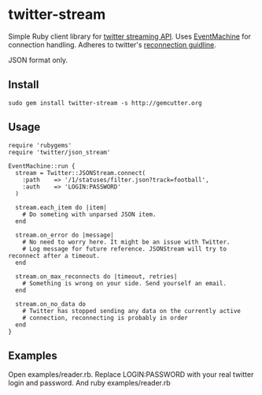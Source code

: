 # twitter-stream

Simple Ruby client library for [twitter streaming API](http://apiwiki.twitter.com/Streaming-API-Documentation).
Uses [EventMachine](http://rubyeventmachine.com/) for connection handling. Adheres to twitter's [reconnection guidline](https://dev.twitter.com/docs/streaming-api/concepts#connecting).

JSON format only.

## Install

    sudo gem install twitter-stream -s http://gemcutter.org

## Usage

    require 'rubygems'
    require 'twitter/json_stream'

    EventMachine::run {
      stream = Twitter::JSONStream.connect(
        :path    => '/1/statuses/filter.json?track=football',
        :auth    => 'LOGIN:PASSWORD'
      )

      stream.each_item do |item|
        # Do someting with unparsed JSON item.
      end

      stream.on_error do |message|
        # No need to worry here. It might be an issue with Twitter.
        # Log message for future reference. JSONStream will try to reconnect after a timeout.
      end

      stream.on_max_reconnects do |timeout, retries|
        # Something is wrong on your side. Send yourself an email.
      end

      stream.on_no_data do
        # Twitter has stopped sending any data on the currently active
        # connection, reconnecting is probably in order
      end
    }


## Examples

Open examples/reader.rb. Replace LOGIN:PASSWORD with your real twitter login and password. And
    ruby examples/reader.rb

